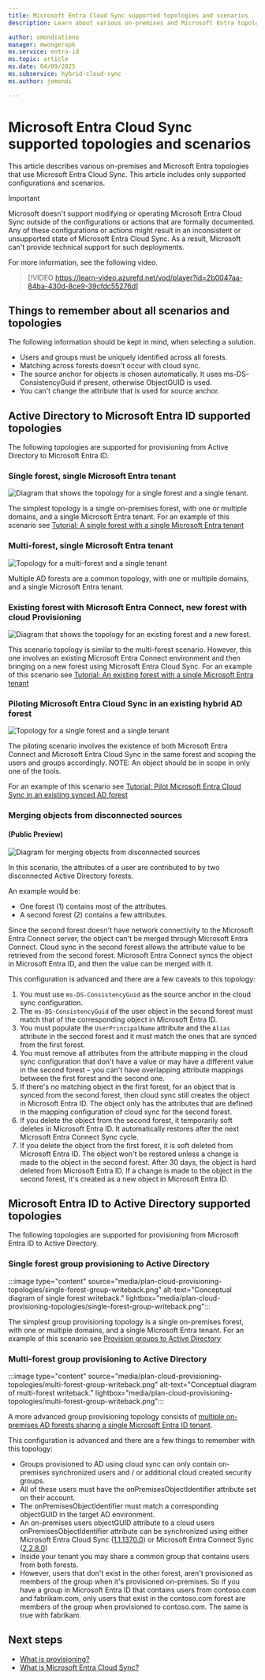 ```yaml
---
title: Microsoft Entra Cloud Sync supported topologies and scenarios
description: Learn about various on-premises and Microsoft Entra topologies that use Microsoft Entra Cloud Sync.

author: omondiatieno
manager: mwongerapk
ms.service: entra-id
ms.topic: article
ms.date: 04/09/2025
ms.subservice: hybrid-cloud-sync
ms.author: jomondi

---
```



# Microsoft Entra Cloud Sync supported topologies and scenarios
This article describes various on-premises and Microsoft Entra topologies that use Microsoft Entra Cloud Sync. This article includes only supported configurations and scenarios.

> [!IMPORTANT]
> Microsoft doesn't support modifying or operating Microsoft Entra Cloud Sync outside of the configurations or actions that are formally documented. Any of these configurations or actions might result in an inconsistent or unsupported state of Microsoft Entra Cloud Sync. As a result, Microsoft can't provide technical support for such deployments.

For more information, see the following video.

> [!VIDEO https://learn-video.azurefd.net/vod/player?id=2b0047aa-84ba-430d-8ce9-39cfdc55276d]

## Things to remember about all scenarios and topologies
The following information should be kept in mind, when selecting a solution.

- Users and groups must be uniquely identified across all forests.
- Matching across forests doesn't occur with cloud sync.
- The source anchor for objects is chosen automatically.  It uses ms-DS-ConsistencyGuid if present, otherwise ObjectGUID is used.
- You can't change the attribute that is used for source anchor.



## Active Directory to Microsoft Entra ID supported topologies
The following topologies are supported for provisioning from Active Directory to Microsoft Entra ID.

### Single forest, single Microsoft Entra tenant
![Diagram that shows the topology for a single forest and a single tenant.](~/includes/governance/media/tutorial-single-forest/diagram-2.png)

The simplest topology is a single on-premises forest, with one or multiple domains, and a single Microsoft Entra tenant.  For an example of this scenario see [Tutorial: A single forest with a single Microsoft Entra tenant](tutorial-single-forest.md)



### Multi-forest, single Microsoft Entra tenant
![Topology for a multi-forest and a single tenant](media/plan-cloud-provisioning-topologies/multi-forest-2.png)

Multiple AD forests are a common topology, with one or multiple domains, and a single Microsoft Entra tenant.  



### Existing forest with Microsoft Entra Connect, new forest with cloud Provisioning
![Diagram that shows the topology for an existing forest and a new forest.](media/tutorial-existing-forest/existing-forest-new-forest-2.png)

This scenario topology is similar to the multi-forest scenario. However, this one involves an existing Microsoft Entra Connect environment and then bringing on a new forest using Microsoft Entra Cloud Sync.  For an example of this scenario see [Tutorial: An existing forest with a single Microsoft Entra tenant](tutorial-existing-forest.md)



### Piloting Microsoft Entra Cloud Sync in an existing hybrid AD forest

![Topology for a single forest and a single tenant](media/tutorial-migrate-aadc-aadccp/diagram-2.png)

The piloting scenario involves the existence of both Microsoft Entra Connect and Microsoft Entra Cloud Sync in the same forest and scoping the users and groups accordingly. NOTE: An object should be in scope in only one of the tools. 

For an example of this scenario see [Tutorial: Pilot Microsoft Entra Cloud Sync in an existing synced AD forest](tutorial-pilot-aadc-aadccp.md)

### Merging objects from disconnected sources 

#### (Public Preview)

![Diagram for merging objects from disconnected sources](media/plan-cloud-provisioning-topologies/attributes-multiple-sources.png)

In this scenario, the attributes of a user are contributed to by two disconnected Active Directory forests. 

An example would be:

 - One forest (1) contains most of the attributes.
 - A second forest (2) contains a few attributes.

 Since the second forest doesn't have network connectivity to the Microsoft Entra Connect server, the object can't be merged through Microsoft Entra Connect. Cloud sync in the second forest allows the attribute value to be retrieved from the second forest. Microsoft Entra Connect syncs the object in Microsoft Entra ID, and then the value can be merged with it.

This configuration is advanced and there are a few caveats to this topology: 

 1. You must use `ms-DS-ConsistencyGuid` as the source anchor in the cloud sync configuration.
 2. The `ms-DS-ConsistencyGuid` of the user object in the second forest must match that of the corresponding object in Microsoft Entra ID.
 3. You must populate the `UserPrincipalName` attribute and the `Alias` attribute in the second forest and it must match the ones that are synced from the first forest. 
 4. You must remove all attributes from the attribute mapping in the cloud sync configuration that don't have a value or may have a different value in the second forest – you can't have overlapping attribute mappings between the first forest and the second one. 
 5. If there's no matching object in the first forest, for an object that is synced from the second forest, then cloud sync still creates the object in Microsoft Entra ID. The object only has the attributes that are defined in the mapping configuration of cloud sync for the second forest. 
 6. If you delete the object from the second forest, it temporarily soft deletes in Microsoft Entra ID. It automatically restores after the next Microsoft Entra Connect Sync cycle.  
 7. If you delete the object from the first forest, it is soft deleted from Microsoft Entra ID. The object won't be restored unless a change is made to the object in the second forest. After 30 days, the object is hard deleted from Microsoft Entra ID. If a change is made to the object in the second forest, it's created as a new object in Microsoft Entra ID. 

## Microsoft Entra ID to Active Directory supported topologies

The following topologies are supported for provisioning from Microsoft Entra ID to Active Directory.

### Single forest group provisioning to Active Directory

:::image type="content" source="media/plan-cloud-provisioning-topologies/single-forest-group-writeback.png" alt-text="Conceptual diagram of single forest writeback." lightbox="media/plan-cloud-provisioning-topologies/single-forest-group-writeback.png":::
 
 The simplest group provisioning topology is a single on-premises forest, with one or multiple domains, and a single Microsoft Entra tenant.  For an example of this scenario see [Provision groups to Active Directory](tutorial-group-provisioning.md)

### Multi-forest group provisioning to Active Directory

:::image type="content" source="media/plan-cloud-provisioning-topologies/multi-forest-group-writeback.png" alt-text="Conceptual diagram of multi-forest writeback." lightbox="media/plan-cloud-provisioning-topologies/multi-forest-group-writeback.png":::
 
 A more advanced group provisioning topology consists of [multiple on-premises AD forests sharing a single Microsoft Entra ID tenant](#multi-forest-single-microsoft-entra-tenant).  

 This configuration is advanced and there are a few things to remember with this topology: 

 - Groups provisioned to AD using cloud sync can only contain on-premises synchronized users and / or additional cloud created security groups.
 - All of these users must have the onPremisesObjectIdentifier attribute set on their account.
 - The onPremisesObjectIdentifier must match a corresponding objectGUID in the target AD environment.
 - An on-premises users objectGUID attribute to a cloud users onPremisesObjectIdentifier attribute can be synchronized using either Microsoft Entra Cloud Sync ([1.1.1370.0](../cloud-sync/reference-version-history.md#1113700)) or Microsoft Entra Connect Sync ([2.2.8.0](../connect/reference-connect-version-history.md#2280))
 - Inside your tenant you may share a common group that contains users from both forests.
 - However, users that don't exist in the other forest, aren't provisioned as members of the group when it's provisioned on-premises. So if you have a group in Microsoft Entra ID that contains users from contoso.com and fabrikam.com, only users that exist in the contoso.com forest are members of the group when provisioned to contoso.com. The same is true with fabrikam.  


## Next steps 

- [What is provisioning?](../what-is-provisioning.md)
- [What is Microsoft Entra Cloud Sync?](what-is-cloud-sync.md)
